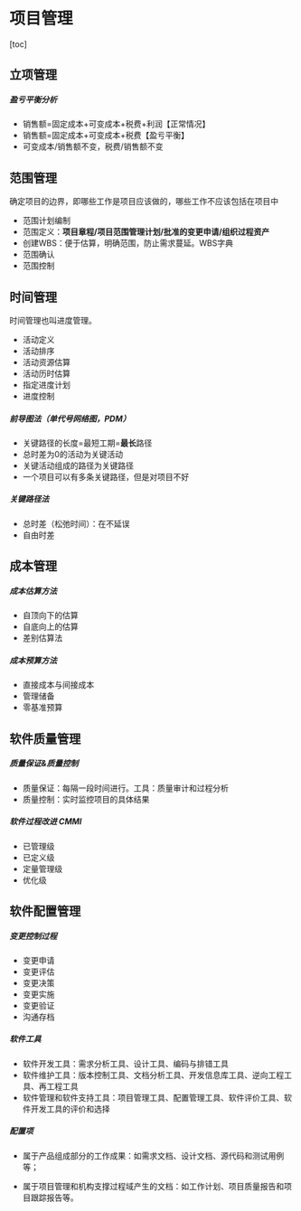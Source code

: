 # 项目管理

[toc]

## 立项管理

##### 盈亏平衡分析

- 销售额=固定成本+可变成本+税费+利润【正常情况】
- 销售额=固定成本+可变成本+税费【盈亏平衡】
- 可变成本/销售额不变，税费/销售额不变



## 范围管理

确定项目的边界，即哪些工作是项目应该做的，哪些工作不应该包括在项目中

- 范围计划编制
- 范围定义：**项目章程/项目范围管理计划/批准的变更申请/组织过程资产**
- 创建WBS：便于估算，明确范围，防止需求蔓延。WBS字典
- 范围确认
- 范围控制



## 时间管理

时间管理也叫进度管理。

- 活动定义
- 活动排序
- 活动资源估算
- 活动历时估算
- 指定进度计划
- 进度控制

##### 前导图法（单代号网络图，PDM）

- 关键路径的长度=最短工期=**最长**路径
- 总时差为0的活动为关键活动
- 关键活动组成的路径为关键路径
- 一个项目可以有多条关键路径，但是对项目不好

##### 关键路径法

- 总时差（松弛时间）：在不延误
- 自由时差



## 成本管理

##### 成本估算方法

- 自顶向下的估算
- 自底向上的估算
- 差别估算法

##### 成本预算方法

- 直接成本与间接成本
- 管理储备
- 零基准预算



## 软件质量管理 

##### 质量保证&质量控制

- 质量保证：每隔一段时间进行。工具：质量审计和过程分析
- 质量控制：实时监控项目的具体结果

##### 软件过程改进 CMMI

- 已管理级
- 已定义级
- 定量管理级
- 优化级



## 软件配置管理

##### 变更控制过程

- 变更申请
- 变更评估
- 变更决策
- 变更实施
- 变更验证
- 沟通存档

##### 软件工具

- 软件开发工具：需求分析工具、设计工具、编码与排错工具
- 软件维护工具：版本控制工具、文档分析工具、开发信息库工具、逆向工程工具、再工程工具
- 软件管理和软件支持工具：项目管理工具、配置管理工具、软件评价工具、软件开发工具的评价和选择

##### 配置项

- 属于产品组成部分的工作成果：如需求文档、设计文档、源代码和测试用例等；

- 属于项目管理和机构支撑过程域产生的文档：如工作计划、项目质量报告和项目跟踪报告等。

  